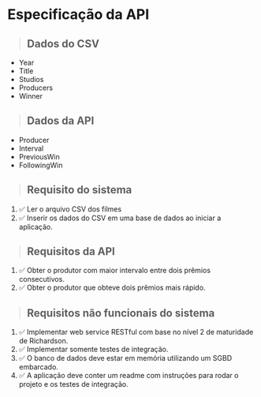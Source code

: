 # Especificação da API

> ## Dados do CSV
* Year
* Title
* Studios
* Producers
* Winner

> ## Dados da API
* Producer
* Interval
* PreviousWin
* FollowingWin

> ## Requisito do sistema
1. ✅ Ler o arquivo CSV dos filmes
2. ✅ Inserir os dados do CSV em uma base de dados ao iniciar a aplicação.

> ## Requisitos da API
1. ✅ Obter o produtor com maior intervalo entre dois prêmios consecutivos.
2. ✅ Obter o produtor que obteve dois prêmios mais rápido.

> ## Requisitos não funcionais do sistema
1. ✅ Implementar web service RESTful com base no nível 2 de maturidade de Richardson.
2. ✅ Implementar somente testes de integração.
3. ✅ O banco de dados deve estar em memória utilizando um SGBD embarcado.
4. ✅ A aplicação deve conter um readme com instruções para rodar o projeto e os testes de integração.

